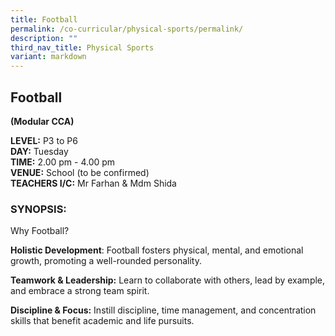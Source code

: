 ```yaml
---
title: Football
permalink: /co-curricular/physical-sports/permalink/
description: ""
third_nav_title: Physical Sports
variant: markdown
---
```

## Football

**(Modular CCA)**

  

**LEVEL:**&nbsp;P3 to P6<br>
**DAY:**&nbsp;Tuesday<br>
**TIME:**&nbsp;2.00 pm - 4.00 pm<br>
**VENUE:**&nbsp;School (to be confirmed)<br>
**TEACHERS I/C:**&nbsp;Mr Farhan &amp; Mdm Shida

### SYNOPSIS:


Why Football?

**Holistic Development**: Football fosters physical, mental, and emotional growth, promoting a well-rounded personality.

**Teamwork &amp; Leadership:** Learn to collaborate with others, lead by example, and embrace a strong team spirit.

**Discipline &amp; Focus:** Instill discipline, time management, and concentration skills that benefit academic and life pursuits.